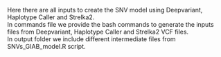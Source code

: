 Here there are all inputs to create the SNV model using Deepvariant, Haplotype Caller and Strelka2.  
In commands file we provide the bash commands to generate the inputs files from Deepvariant, Haplotype Caller and Strelka2 VCF files.  
In output folder we include different intermediate files from SNVs_GIAB_model.R script.  
